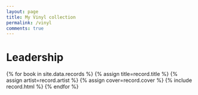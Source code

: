 ```yaml
---
layout: page
title: My Vinyl collection
permalink: /vinyl
comments: true
---
```

# Leadership

<main>
  {% for book in site.data.records  %}
    {% assign title=record.title %}
    {% assign artist=record.artist %}
    {% assign cover=record.cover %}
    {% include record.html %}
  {% endfor %}
</main>

